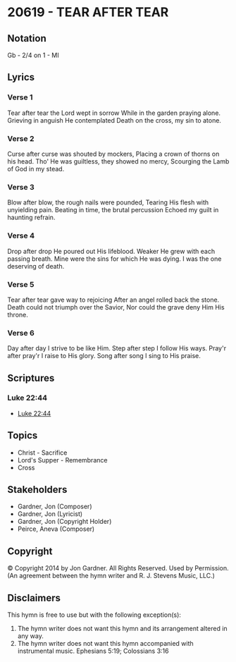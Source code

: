 # 20619 - TEAR AFTER TEAR

## Notation

Gb - 2/4 on 1 - MI

## Lyrics

### Verse 1

Tear after tear the Lord wept in sorrow While in the garden praying alone. Grieving in anguish He contemplated Death on the cross, my sin to atone.

### Verse 2

Curse after curse was shouted by mockers, Placing a crown of thorns on his head. Tho' He was guiltless, they showed no mercy, Scourging the Lamb of God in my stead.

### Verse 3

Blow after blow, the rough nails were pounded, Tearing His flesh with unyielding pain. Beating in time, the brutal percussion Echoed my guilt in haunting refrain.

### Verse 4

Drop after drop He poured out His lifeblood. Weaker He grew with each passing breath. Mine were the sins for which He was dying. I was the one deserving of death.

### Verse 5

Tear after tear gave way to rejoicing After an angel rolled back the stone. Death could not triumph over the Savior, Nor could the grave deny Him His throne.

### Verse 6

Day after day I strive to be like Him. Step after step I follow His ways. Pray'r after pray'r I raise to His glory. Song after song I sing to His praise.


## Scriptures

### Luke 22:44

- [Luke 22:44](https://www.biblegateway.com/passage/?search=Luke%2022%3A44)


## Topics

- Christ - Sacrifice
- Lord's Supper - Remembrance
- Cross

## Stakeholders

- Gardner, Jon (Composer)
- Gardner, Jon (Lyricist)
- Gardner, Jon (Copyright Holder)
- Peirce, Aneva (Composer)

## Copyright

© Copyright 2014 by Jon Gardner. All Rights Reserved. Used by Permission.
(An agreement between the hymn writer and R. J. Stevens Music, LLC.)

## Disclaimers

This hymn is free to use but with the following exception(s):
1. The hymn writer does not want this hymn and its arrangement altered in any way.
2. The hymn writer does not want this hymn accompanied with instrumental music.
Ephesians 5:19; Colossians 3:16

